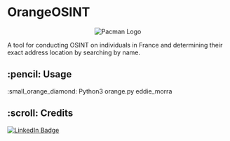 # OrangeOSINT

<p align="center"> 
  <img src="https://o.remove.bg/downloads/70682b5c-5d74-4fe9-8a7f-a4e1ee231151/4d62646c81ceeb7e6a963e66bf1adc63-removebg-preview.png" alt="Pacman Logo" >
</p>
<p>A tool for conducting OSINT on individuals in France and determining their exact address location by searching by name.</p>

<!-- ABOUT THE PROJECT -->
<h2 id="about-the-project"> :pencil: Usage</h2>

<p align="justify" id="scenario3">  :small_orange_diamond:
  Python3 orange.py eddie_morra</br></p>
 
<!-- CREDITS -->
<h2 id="credits"> :scroll: Credits</h2>

[![LinkedIn Badge](https://img.shields.io/badge/LinkedIn-0077B5?style=for-the-badge&logo=linkedin&logoColor=white)](https://www.linkedin.com/in/eddiemora/)
